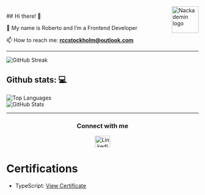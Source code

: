 
<img src="https://encrypted-tbn0.gstatic.com/images?q=tbn:ANd9GcQ916AbtxNDIDG-UdT7AkVp_Rwrtio4PAqc-g&s" width ="70" height="70" alt="Nackademin logo" align="right">


<br>
## Hi there! 👋

🌱 My name is Roberto and I’m a Frontend Developer

📫 How to reach me: **rccstockholm@outlook.com**

---

<img src="https://github-readme-streak-stats.herokuapp.com/?user=Robbhedonic&theme=nightowl" alt="GitHub Streak" />

## Github stats: 💻

<img src="https://github-readme-stats.vercel.app/api/top-langs?username=Robbhedonic&show_icons=true&locale=en&layout=compact&theme=nightowl" alt="Top Languages" />
<br/>
<img src="https://github-readme-stats.vercel.app/api?username=Robbhedonic&show_icons=true&locale=en&layout=compact&theme=nightowl" alt="GitHub Stats" />

---

<h3 align="center">Connect with me</h3>

<p align="center">
  <a href="https://www.linkedin.com/in/roberto-c-0344b118a/" target="_blank">
    <img src="https://raw.githubusercontent.com/rahuldkjain/github-profile-readme-generator/master/src/images/icons/Social/linked-in-alt.svg" alt="LinkedIn" height="30" width="40" />
  </a>
</p>

# Certifications


- TypeScript: [View Certificate](https://res.cloudinary.com/dbfn5lnvx/image/authenticated/s--EbB5EwDr--/v1744012034/certificates/typescript/robertohernancarcamocolivoro-8570.pdf)




